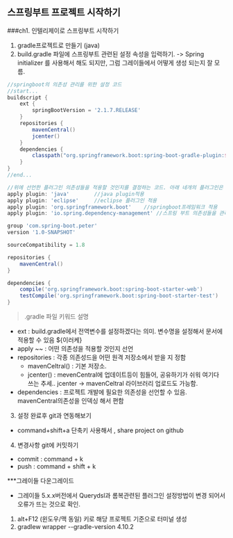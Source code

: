 ## 스프링부트 프로젝트 시작하기
###ch1. 인텔리제이로 스프링부트 시작하기

1. gradle프로젝트로 만들기 (java)
2. build.gradle 파일에 스프링부트 관련된 설정 속성을 입력하기.
->  Spring initializer 를 사용해서 해도 되지만, 그럼 그레이들에서 어떻게 생성 되는지 잘 모름.

```gradle
//springboot의 의존성 관리를 위한 설정 코드
//start...
buildscript {
    ext {
        springBootVersion = '2.1.7.RELEASE'
    }
    repositories {
        mavenCentral()
        jcenter()
    }
    dependencies {
        classpath("org.springframework.boot:spring-boot-gradle-plugin:${springBootVersion}")
    }
}
//end...

//위에 선언한 플러그인 의존성들을 적용할 것인지를 결정하는 코드. 아래 네개의 플러그인은 필수 플러그인이라 항상 작성 해줘야함.
apply plugin: 'java'        //java plugin적용
apply plugin: 'eclipse'     //eclipse 플러그인 적용
apply plugin: 'org.springframework.boot'    //springboot프레임워크 적용
apply plugin: 'io.spring.dependency-management' //스프링 부트 의존성들을 관리해주는 플러그인

group 'com.spring-boot.peter'
version '1.0-SNAPSHOT'

sourceCompatibility = 1.8

repositories {
    mavenCentral()
}

dependencies {
    compile('org.springframework.boot:spring-boot-starter-web')
    testCompile('org.springframework.boot:spring-boot-starter-test')
}
```
> .gradle 파일 키워드 설명
- ext : build.gradle에서 전역변수를 설정하겠다는 의미. 변수명을 설정해서 문서에 적용할 수 있음 ${이러케}
- apply ~~ : 어떤 의존성을 적용할 것인지 선언
- repositories : 각종 의존성드을 어떤 원격 저장소에서 받을 지 정함
    - mavenCeltral() : 기본 저장소.
    - jcenter() : mevenCentral에 업데이트등이 힘들어, 공유하기가 쉬워 여기다 쓰는 추세.. jcenter -> mavenCeltral 라이브러리 업로드도 가능함.
- dependencies : 프로젝트 개발에 필요한 의존성을 선언할 수 있음. mavenCentral의존성을 인덱싱 해서 편함


3. 설정 완료후 git과 연동해보기
- command+shift+a 단축키 사용해서 , share project on github
4. 변경사항 git에 커밋하기
- commit : command + k
- push : command + shift + k


***그레이들 다운그레이드
- 그레이들 5.x.x버전에서 Querydsl과 롬복관련된 플러그인 설정방법이 변경 되어서 오류가 뜨는 것으로 확인.
1. alt+F12 (윈도우/맥 동일) 키로 해당 프로젝트 기준으로 터미널 생성
2. gradlew wrapper --gradle-version 4.10.2